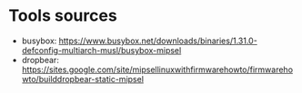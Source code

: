 # Tools sources

* busybox: https://www.busybox.net/downloads/binaries/1.31.0-defconfig-multiarch-musl/busybox-mipsel
* dropbear: https://sites.google.com/site/mipsellinuxwithfirmwarehowto/firmwarehowto/builddropbear-static-mipsel